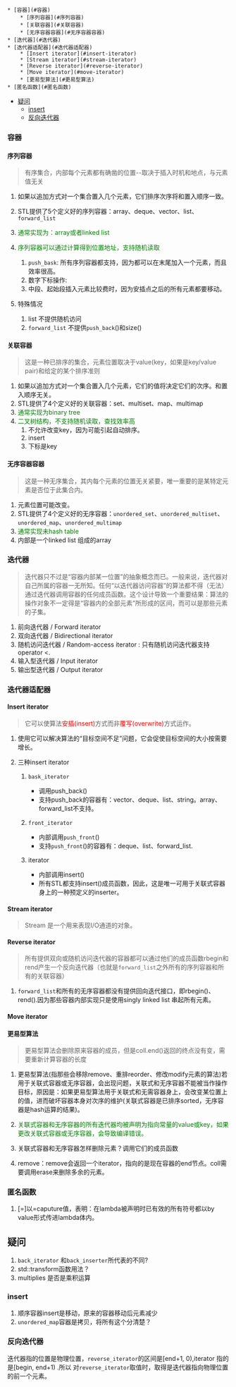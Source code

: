 <!-- vim-markdown-toc GFM -->

	* [容器](#容器)
		* [序列容器](#序列容器)
		* [关联容器](#关联容器)
		* [无序容器容器](#无序容器容器)
	* [迭代器](#迭代器)
	* [迭代器适配器](#迭代器适配器)
		* [Insert iterator](#insert-iterator)
		* [Stream iterator](#stream-iterator)
		* [Reverse iterator](#reverse-iterator)
		* [Move iterator](#move-iterator)
		* [更易型算法](#更易型算法)
	* [匿名函数](#匿名函数)
* [疑问](#疑问)
	* [insert](#insert)
	* [反向迭代器](#反向迭代器)

<!-- vim-markdown-toc -->
### 容器
#### 序列容器
> 有序集合，内部每个元素都有确凿的位置--取决于插入时机和地点，与元素值无关

1. 如果以追加方式对一个集合置入几个元素，它们排序次序将和置入顺序一致。
2. STL提供了5个定义好的序列容器：array、deque、vector、list、`forward_list`
3. <font color=green>通常实现为：array或者linked list</font>
4. <font color=green>序列容器可以通过计算得到位置地址，支持随机读取</font>
	1. `push_bask`: 所有序列容器都支持，因为都可以在末尾加入一个元素，而且效率很高。
	2. 数字下标操作: 
	3. 中段、起始段插入元素比较费时，因为安插点之后的所有元素都要移动。

5. 特殊情况
	1. list 不提供随机访问
	2. `forward_list` 不提供`push_back`()和size()
#### 关联容器
> 这是一种已排序的集合，元素位置取决于value(key，如果是key/value pair)和给定的某个排序准则

1. 如果以追加方式对一个集合置入几个元素，它们的值将决定它们的次序。和置入顺序无关。
2. STL提供了4个定义好的关联容器：set、multiset、map、multimap
3. <font color=green>通常实现为binary tree</font>
4. <font color=green>二叉树结构，不支持随机读取，查找效率高</font>
	1. 不允许改变key，因为可能引起自动排序。
	2. insert
	3. 下标是key

#### 无序容器容器
> 这是一种无序集合，其内每个元素的位置无关紧要，唯一重要的是某特定元素是否位于此集合内。

1. 元素位置可能改变。
2. STL提供了4个定义好的无序容器：`unordered_set`、`unordered_multiset`、`unordered_map`、`unordered_multimap`
3. <font color=green>通常实现未hash table</font>
4. 内部是一个linked list 组成的array

### 迭代器
> 迭代器只不过是“容器内部某一位置”的抽象概念而已。一般来说，迭代器对自己所属的容器一无所知。任何“以迭代器访问容器”的算法都不得（无法）通过迭代器调用容器的任何成员函数。这个设计导致一个重要结果：算法的操作对象不一定得是“容器内的全部元素”所形成的区间，而可以是那些元素的子集。

1. 前向迭代器 / Forward iterator
2. 双向迭代器 / Bidirectional iterator
3. 随机访问迭代器 / Random-access iterator : 只有随机访问迭代器支持 operator <.
4. 输入型迭代器  / Input iterator
5. 输出型迭代器 / Output iterator

### 迭代器适配器
#### Insert iterator
> 它可以使算法<font color=red>安插(insert)</font>方式而非<font color=red>覆写(overwrite)</font>方式运作。

1. 使用它可以解决算法的“目标空间不足”问题，它会促使目标空间的大小按需要增长。

2. 三种insert iterator
	1. `bask_iterator`
		- 调用push_back()
		- 支持push_back的容器有：vector、deque、list、string。array、forward_list不支持。

	2. `front_iterator`
		- 内部调用`push_front`()
		- 支持`push_front`()的容器有：deque、list、forward_list.

	3. iterator
		- 内部调用insert()
		- 所有STL都支持insert()成员函数，因此，这是唯一可用于关联式容器身上的一种预定义的inserter。

#### Stream iterator
> Stream 是一个用来表现I/O通道的对象。

#### Reverse iterator
> 所有提供双向或随机访问迭代器的容器都可以通过他们的成员函数rbegin和rend产生一个反向迭代器（也就是`forward_list`之外所有的序列容器和所有的关联容器）

1. `forward_list`和所有的无序容器都没有提供回向迭代接口，即rbegin()、rend().因为那些容器内部实现只是使用singly linked list 串起所有元素。


#### Move iterator

#### 更易型算法
> 更易型算法会删除原来容器的成员，但是coll.end()返回的终点没有变，需要重新计算容器的长度

1. 更易型算法(指那些会移除remove、重排reorder、修改modify元素的算法)若用于关联式容器或无序容器，会出现问题，关联式和无序容器不能被当作操作目标，原因是：如果更易型算法用于关联式和无需容器身上，会改变某位置上的值，进而破坏容器本身对次序的维护(关联式容器是已排序sorted，无序容器是hash运算的结果)。

2. <font color=green>关联式容器和无序容器的所有迭代器均被声明为指向常量的value或key，如果更改关联式容器或无序容器，会导致编译错误。</font>

3. 关联式容器和无序容器怎样删除元素？调用它们的成员函数

3. remove：remove会返回一个iterator，指向的是现在容器的end节点。coll需要调用erase来删除多余的元素。

### 匿名函数
1. [=]以=caputure值，表明：在lambda被声明时已有效的所有符号都以by value形式传进lambda体内。

## 疑问
1. `back_iterator` 和`back_inserter`所代表的不同?
2. std::transform函数用法？
3. multiplies<int> 是否是乘积运算

### insert
1. 顺序容器insert是移动，原来的容器移动后元素减少
2. `unordered_map`容器是拷贝，将所有这个分清楚？

### 反向迭代器
迭代器指的位置是物理位置，`reverse_iterator`的区间是[end+1, 0),iterator 指的是[begin, end+1) .所以
对`reverse_iterator`取值时，取得是迭代器指向物理位置的前一个元素。
